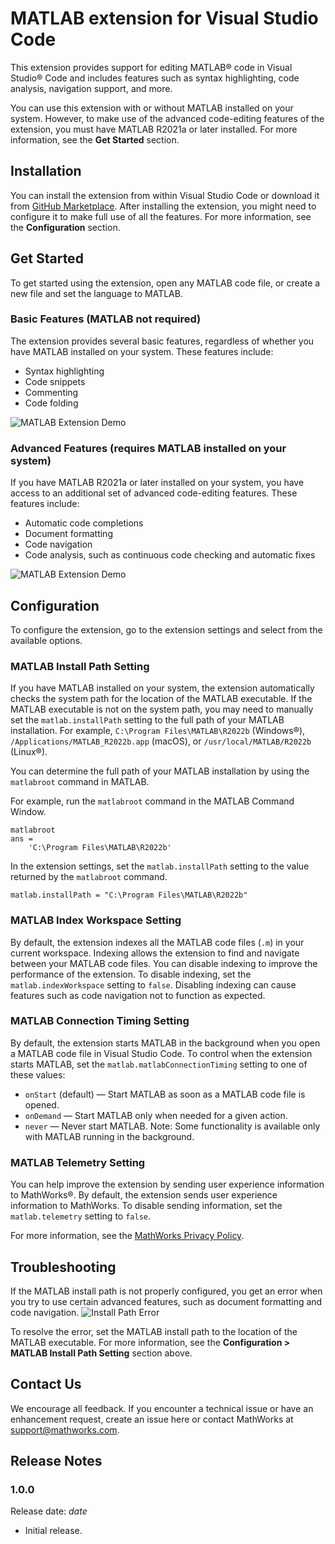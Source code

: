 # MATLAB extension for Visual Studio Code
This extension provides support for editing MATLAB&reg; code in Visual Studio&reg; Code and includes features such as syntax highlighting, code analysis, navigation support, and more. 

You can use this extension with or without MATLAB installed on your system. However, to make use of the advanced code-editing features of the extension, you must have MATLAB R2021a or later installed. For more information, see the **Get Started** section.

## Installation
You can install the extension from within Visual Studio Code or download it from [GitHub Marketplace](https://github.com/marketplace). After installing the extension, you might need to configure it to make full use of all the features. For more information, see the **Configuration** section.

## Get Started
To get started using the extension, open any MATLAB code file, or create a new file and set the language to MATLAB.

### Basic Features (MATLAB not required)
The extension provides several basic features, regardless of whether you have MATLAB installed on your system. These features include:
* Syntax highlighting
* Code snippets
* Commenting
* Code folding

![MATLAB Extension Demo](.readme/BasicFeatures.gif)

### Advanced Features (requires MATLAB installed on your system)
If you have MATLAB R2021a or later installed on your system, you have access to an additional set of advanced code-editing features. These features include:
* Automatic code completions
* Document formatting
* Code navigation
* Code analysis, such as continuous code checking and automatic fixes

![MATLAB Extension Demo](.readme/AdvancedFeatures.gif)

## Configuration
To configure the extension, go to the extension settings and select from the available options.

### MATLAB Install Path Setting
If you have MATLAB installed on your system, the extension automatically checks the system path for the location of the MATLAB executable. If the MATLAB executable is not on the system path, you may need to manually set the `matlab.installPath` setting to the full path of your MATLAB installation. For example, `C:\Program Files\MATLAB\R2022b` (Windows&reg;), `/Applications/MATLAB_R2022b.app` (macOS), or `/usr/local/MATLAB/R2022b` (Linux&reg;).

You can determine the full path of your MATLAB installation by using the `matlabroot` command in MATLAB. 

For example, run the `matlabroot` command in the MATLAB Command Window.
```
matlabroot
ans =
    'C:\Program Files\MATLAB\R2022b'

```
In the extension settings, set the `matlab.installPath` setting to the value returned by the `matlabroot` command.
```
matlab.installPath = "C:\Program Files\MATLAB\R2022b"
```

### MATLAB Index Workspace Setting
By default, the extension indexes all the MATLAB code files (`.m`) in your current workspace. Indexing allows the extension to find and navigate between your MATLAB code files. 
You can disable indexing to improve the performance of the extension. To disable indexing, set the `matlab.indexWorkspace` setting to `false`. Disabling indexing can cause features such as code navigation not to function as expected.

### MATLAB Connection Timing Setting
By default, the extension starts MATLAB in the background when you open a MATLAB code file in Visual Studio Code. To control when the extension starts MATLAB, set the `matlab.matlabConnectionTiming` setting to one of these values: 
* `onStart` (default) — Start MATLAB as soon as a MATLAB code file is opened.
* `onDemand` — Start MATLAB only when needed for a given action.
* `never` — Never start MATLAB.
Note: Some functionality is available only with MATLAB running in the background.

### MATLAB Telemetry Setting
You can help improve the extension by sending user experience information to MathWorks&reg;. By default, the extension sends user experience information to MathWorks. To disable sending information, set the `matlab.telemetry` setting to `false`.

For more information, see the [MathWorks Privacy Policy](https://www.mathworks.com/company/aboutus/policies_statements.html). 

## Troubleshooting
If the MATLAB install path is not properly configured, you get an error when you try to use certain advanced features, such as document formatting and code navigation.
![Install Path Error](.readme/installpatherror.png)

To resolve the error, set the MATLAB install path to the location of the MATLAB executable. For more information, see the **Configuration > MATLAB Install Path Setting** section above.

## Contact Us
We encourage all feedback. If you encounter a technical issue or have an enhancement request, create an issue here or contact MathWorks at support@mathworks.com.

## Release Notes

### 1.0.0
Release date: *date*

* Initial release.